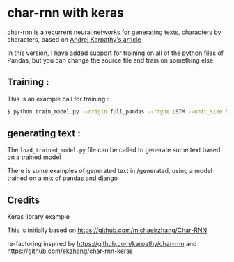 # char-rnn with keras

char-rnn is a recurrent neural networks for generating texts, characters by characters, based on [Andrej Karpathy's article](http://karpathy.github.io/2015/05/21/rnn-effectiveness)

In this version, I have added support for training on all of the python files of Pandas, but you can change the source file and train on something else.

## Training : 
This is an example call for training : 
```bash
$ python train_model.py --origin full_pandas --rtype LSTM --unit_size 512 --maxlen 240 --num_layers 3
```
## generating text :
The `load_trained_model.py` file can be called to generate some text based on a trained model

There is some examples of generated text in /generated, using a model trained on a mix of pandas and django

## Credits
Keras library example

This is initially based on https://github.com/michaelrzhang/Char-RNN

re-factoring inspired by https://github.com/karpathy/char-rnn and https://github.com/ekzhang/char-rnn-keras
